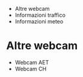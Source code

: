   * Altre webcam
  * Informazioni traffico
  * Informazioni meteo

#  Altre webcam

  * Webcam AET
  * Webcam CH

